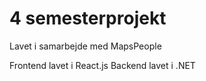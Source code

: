 ﻿# 4 semesterprojekt
Lavet i samarbejde med MapsPeople

Frontend lavet i React.js
Backend lavet i .NET
